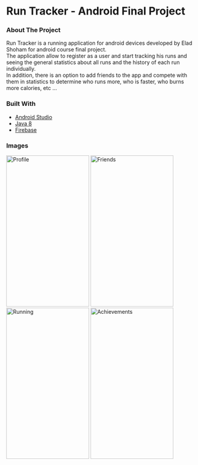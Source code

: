 # Run Tracker - Android Final Project

### About The Project

Run Tracker is a running application for android devices developed by Elad Shoham for android course final project. <br />
The application allow to register as a user and start tracking his runs and seeing the general statistics about all runs and the history of each run individually. <br />
In addition, there is an option to add friends to the app and compete with them in statistics to determine who runs more, who is faster, who burns more calories, etc ... <br />


### Built With

* [Android Studio](https://developer.android.com/studio)
* [Java 8](https://www.java.com/en/)
* [Firebase](https://firebase.google.com/)

### Images

<img src="https://firebasestorage.googleapis.com/v0/b/run-tracker-app-74976.appspot.com/o/images%2Fprofile.png?alt=media&token=03d8543d-728f-4704-babe-9fff45da4c55" 
alt="Profile" height="400" width="220"/>
<img src="https://firebasestorage.googleapis.com/v0/b/run-tracker-app-74976.appspot.com/o/images%2Ffriends.png?alt=media&token=a9bbb84a-80da-4452-8372-d7bac13c9cd9" 
alt="Friends" height="400" width="220"/>
<img src="https://firebasestorage.googleapis.com/v0/b/run-tracker-app-74976.appspot.com/o/images%2Frunning.png?alt=media&token=ec1511a3-ddc0-49f6-842d-7b2c80815412" 
alt="Running" height="400" width="220"/>
<img src="https://firebasestorage.googleapis.com/v0/b/run-tracker-app-74976.appspot.com/o/images%2Fachievements.png?alt=media&token=a1235db4-4685-449b-87a8-0348bd25a7f3" 
alt="Achievements" height="400" width="220"/>
